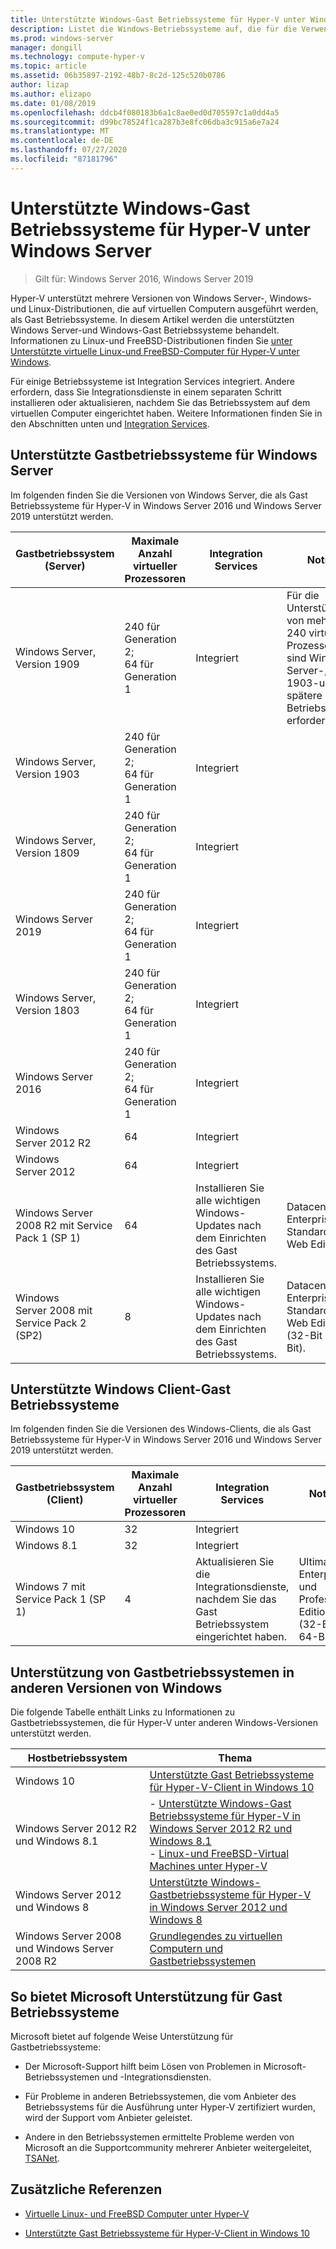 ```yaml
---
title: Unterstützte Windows-Gast Betriebssysteme für Hyper-V unter Windows Server
description: Listet die Windows-Betriebssysteme auf, die für die Verwendung als Gast in einem virtuellen Computer unterstützt werden. Enthält auch Links zu ähnlichen Artikeln für frühere Versionen von Hyper-V.
ms.prod: windows-server
manager: dongill
ms.technology: compute-hyper-v
ms.topic: article
ms.assetid: 06b35897-2192-48b7-8c2d-125c520b0786
author: lizap
ms.author: elizapo
ms.date: 01/08/2019
ms.openlocfilehash: ddcb4f080183b6a1c8ae0ed0d705597c1a0dd4a5
ms.sourcegitcommit: d99bc78524f1ca287b3e8fc06dba3c915a6e7a24
ms.translationtype: MT
ms.contentlocale: de-DE
ms.lasthandoff: 07/27/2020
ms.locfileid: "87181796"
---
```

# <a name="supported-windows-guest-operating-systems-for-hyper-v-on-windows-server"></a>Unterstützte Windows-Gast Betriebssysteme für Hyper-V unter Windows Server

>Gilt für: Windows Server 2016, Windows Server 2019

Hyper-V unterstützt mehrere Versionen von Windows Server-, Windows-und Linux-Distributionen, die auf virtuellen Computern ausgeführt werden, als Gast Betriebssysteme. In diesem Artikel werden die unterstützten Windows Server-und Windows-Gast Betriebssysteme behandelt. Informationen zu Linux-und FreeBSD-Distributionen finden Sie [unter Unterstützte virtuelle Linux-und FreeBSD-Computer für Hyper-V unter Windows](Supported-Linux-and-FreeBSD-virtual-machines-for-Hyper-V-on-Windows.md).

Für einige Betriebssysteme ist Integration Services integriert. Andere erfordern, dass Sie Integrationsdienste in einem separaten Schritt installieren oder aktualisieren, nachdem Sie das Betriebssystem auf dem virtuellen Computer eingerichtet haben. Weitere Informationen finden Sie in den Abschnitten unten und [Integration Services](https://docs.microsoft.com/virtualization/hyper-v-on-windows/reference/integration-services).

## <a name="supported-windows-server-guest-operating-systems"></a>Unterstützte Gastbetriebssysteme für Windows Server

Im folgenden finden Sie die Versionen von Windows Server, die als Gast Betriebssysteme für Hyper-V in Windows Server 2016 und Windows Server 2019 unterstützt werden.

|Gastbetriebssystem (Server)|Maximale Anzahl virtueller Prozessoren|Integration Services|Notizen|
|-------------------------------------|----------------------------------------|------------------------|---------|
|Windows Server, Version 1909 |240 für Generation 2;<br>64 für Generation 1|Integriert|Für die Unterstützung von mehr als 240 virtuellen Prozessoren sind Windows Server-, Version 1903-und spätere Gast Betriebssysteme erforderlich.|
|Windows Server, Version 1903 |240 für Generation 2;<br>64 für Generation 1|Integriert||
|Windows Server, Version 1809 |240 für Generation 2;<br>64 für Generation 1|Integriert||
|Windows Server 2019 |240 für Generation 2;<br>64 für Generation 1|Integriert||
|Windows Server, Version 1803 |240 für Generation 2;<br>64 für Generation 1|Integriert||
|Windows Server 2016 |240 für Generation 2;<br>64 für Generation 1|Integriert||
|Windows Server 2012 R2 |64|Integriert||
|Windows Server 2012 |64|Integriert||
|Windows Server 2008 R2 mit Service Pack 1 (SP 1)|64|Installieren Sie alle wichtigen Windows-Updates nach dem Einrichten des Gast Betriebssystems.|Datacenter, Enterprise, Standard und Web Edition.|
|Windows Server 2008 mit Service Pack 2 (SP2)|8|Installieren Sie alle wichtigen Windows-Updates nach dem Einrichten des Gast Betriebssystems.|Datacenter, Enterprise, Standard und Web Edition (32-Bit und 64-Bit).|

## <a name="supported-windows-client-guest-operating-systems"></a>Unterstützte Windows Client-Gast Betriebssysteme

Im folgenden finden Sie die Versionen des Windows-Clients, die als Gast Betriebssysteme für Hyper-V in Windows Server 2016 und Windows Server 2019 unterstützt werden.

|Gastbetriebssystem (Client)|Maximale Anzahl virtueller Prozessoren|Integration Services|Notizen|
|-------------------------------------|----------------------------------------|------------------------|---------|
|Windows 10|32|Integriert||
|Windows 8.1|32|Integriert||
|Windows 7 mit Service Pack 1 (SP 1)|4|Aktualisieren Sie die Integrationsdienste, nachdem Sie das Gast Betriebssystem eingerichtet haben.|Ultimate, Enterprise und Professional Edition (32-Bit und 64-Bit).|

## <a name="guest-operating-system-support-on-other-versions-of-windows"></a>Unterstützung von Gastbetriebssystemen in anderen Versionen von Windows

Die folgende Tabelle enthält Links zu Informationen zu Gastbetriebssystemen, die für Hyper-V unter anderen Windows-Versionen unterstützt werden.

|Hostbetriebssystem|Thema|
|-------------------------|---------|
|Windows 10|[Unterstützte Gast Betriebssysteme für Hyper-V-Client in Windows 10](https://docs.microsoft.com/virtualization/hyper-v-on-windows/about/supported-guest-os)|
|Windows Server 2012 R2 und Windows 8.1|-   [Unterstützte Windows-Gast Betriebssysteme für Hyper-V in Windows Server 2012 R2 und Windows 8.1](/previous-versions/windows/it-pro/windows-server-2012-R2-and-2012/dn792027(v=ws.11))<br />-   [Linux-und FreeBSD-Virtual Machines unter Hyper-V](Supported-Linux-and-FreeBSD-virtual-machines-for-Hyper-V-on-Windows.md)|
|Windows Server 2012 und Windows 8|[Unterstützte Windows-Gastbetriebssysteme für Hyper-V in Windows Server 2012 und Windows 8](/previous-versions/windows/it-pro/windows-server-2012-R2-and-2012/dn792028(v=ws.11))|
|Windows Server 2008 und Windows Server 2008 R2|[Grundlegendes zu virtuellen Computern und Gastbetriebssystemen](/previous-versions/windows/it-pro/windows-server-2008-R2-and-2008/cc794868(v=ws.10))|

## <a name="how-microsoft-provides-support-for-guest-operating-systems"></a>So bietet Microsoft Unterstützung für Gast Betriebssysteme

Microsoft bietet auf folgende Weise Unterstützung für Gastbetriebssysteme:

-   Der Microsoft-Support hilft beim Lösen von Problemen in Microsoft-Betriebssystemen und -Integrationsdiensten.

-   Für Probleme in anderen Betriebssystemen, die vom Anbieter des Betriebssystems für die Ausführung unter Hyper-V zertifiziert wurden, wird der Support vom Anbieter geleistet.

-   Andere in den Betriebssystemen ermittelte Probleme werden von Microsoft an die Supportcommunity mehrerer Anbieter weitergeleitet, [TSANet](https://www.tsanet.org/).

## <a name="additional-references"></a>Zusätzliche Referenzen

-   [Virtuelle Linux- und FreeBSD Computer unter Hyper-V](Supported-Linux-and-FreeBSD-virtual-machines-for-Hyper-V-on-Windows.md)

-   [Unterstützte Gast Betriebssysteme für Hyper-V-Client in Windows 10](https://docs.microsoft.com/virtualization/hyper-v-on-windows/about/supported-guest-os)




